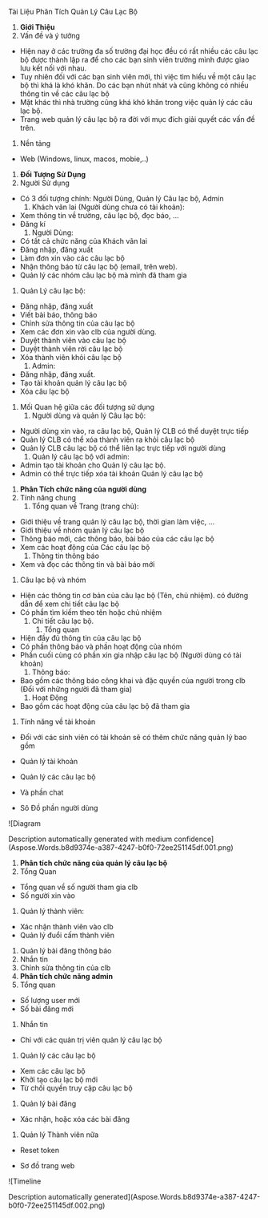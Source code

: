 ﻿Tài Liệu Phân Tích Quản Lý Câu Lạc Bộ

1. **Giới Thiệu**
1. Vấn đề và ý tưởng
- Hiện nay ở các trường đa số trường đại học đều có rất nhiều các câu lạc bộ được thành lập ra để cho các bạn sinh viên trường mình được giao lưu kết nối với nhau.
- Tuy nhiên đối với các bạn sinh viên mới, thì việc tìm hiểu về một câu lạc bộ thì khá là khó khăn. Do các bạn nhút nhát và cũng không có nhiều thông tin về các câu lạc bộ 
- Mặt khác thì nhà trường cũng khá khó khăn trong việc quản lý các câu lạc bộ. 
- Trang web quản lý câu lạc bộ ra đời với mục đích giải quyết các vấn đề trên.
1. Nền tảng
- Web (Windows, linux, macos, mobie,..)
1. **Đối Tượng Sử Dụng**
1. Người Sử dụng
- Có 3 đối tượng chính: Người Dùng, Quản lý Câu lạc bộ, Admin
  1. Khách vãn lai (Người dùng chưa có tài khoản):
- Xem thông tin về trường, câu lạc bộ, đọc báo, …
- Đăng kí 
  1. Người Dùng:
- Có tất cả chức năng của Khách vãn lai
- Đăng nhập, đăng xuất
- Làm đơn xin vào các câu lạc bộ
- Nhận thông báo từ câu lạc bộ (email, trên web).
- Quản lý các nhóm câu lạc bộ mà mình đã tham gia 



1. Quản Lý câu lạc bộ:
- Đăng nhập, đăng xuất
- Viết bài báo, thông báo
- Chỉnh sửa thông tin của câu lạc bộ
- Xem các đơn xin vào clb của người dùng. 
- Duyệt thành viên vào câu lạc bộ
- Duyệt thành viên rời câu lạc bộ
- Xóa thành viên khỏi câu lạc bộ 
  1. Admin:
- Đăng nhập, đăng xuất.
- Tạo tài khoản quản lý câu lạc bộ
- Xóa câu lạc bộ
1. Mối Quan hệ giữa các đối tượng sử dụng
   1. Người dùng và quản lý Câu lạc bộ:
- Người dùng xin vào, ra câu lạc bộ, Quản lý CLB có thể duyệt trực tiếp
- Quản lý CLB có thể xóa thành viên ra khỏi câu lạc bộ
- Quản lý CLB câu lạc bộ có thể liên lạc trực tiếp với người dùng
  1. Quản lý câu lạc bộ với admin:
- Admin tạo tài khoản cho Quản lý câu lạc bộ.
- Admin có thể trực tiếp xóa tài khoản Quản lý câu lạc bộ 

1. **Phân Tích chức năng của người dùng**
1. Tính năng chung
   1. Tổng quan về Trang (trang chủ):
- Giới thiệu về trang quản lý câu lạc bộ, thời gian làm việc, …
- Giới thiệu về nhóm quản lý câu lạc bộ
- Thông báo mới, các thông báo, bài báo của các câu lạc bộ
- Xem các hoạt động của Các câu lạc bộ
  1. Thông tin thông báo
- Xem và đọc các thông tin và bài báo mới

1. Câu lạc bộ và nhóm
- Hiện các thông tin cơ bản của câu lạc bộ (Tên, chủ nhiệm). có đường dẫn để xem chi tiết câu lạc bộ
- Có phần tìm kiếm theo tên hoặc chủ nhiệm
  1. Chi tiết câu lạc bộ.
     1. Tổng quan
- Hiện đầy đủ thông tin của câu lạc bộ
- Có phần thông báo và phần hoạt động của nhóm
- Phần cuối cùng có phần xin gia nhập câu lạc bộ (Người dùng có tài khoản)
  1. Thông báo:
- Bao gồm các thông báo công khai và đặc quyền của người trong clb (Đối với những người đã tham gia)
  1. Hoạt Động
- Bao gồm các hoạt động của câu lạc bộ đã tham gia
1. Tính năng về tài khoản
- Đối với các sinh viên có tài khoản sẽ có thêm chức năng quản lý bao gồm
- Quản lý tài khoản
- Quản lý các câu lạc bộ
- Và phần chat 



- Sô Đồ phần người dùng

![Diagram

Description automatically generated with medium confidence](Aspose.Words.b8d9374e-a387-4247-b0f0-72ee251145df.001.png)



1. **Phân tích chức năng của quản lý câu lạc bộ**
1. Tổng Quan
- Tổng quan về số người tham gia clb
- Số người xin vào
1. Quản lý thành viên:
- Xác nhận thành viên vào clb
- Quản lý đuổi cấm thành viên
1. Quản lý bài đăng thông báo
1. Nhắn tin 
1. Chỉnh sửa thông tin của clb
1. **Phân tích chức năng admin**
1. Tổng quan
- Số lượng user mới
- Số bài đăng mới
1. Nhắn tin
- Chỉ với các quản trị viên quản lý câu lạc bộ
1. Quản lý các câu lạc bộ
- Xem các câu lạc bộ
- Khởi tạo câu lạc bộ mới
- Từ chối quyền truy cập câu lạc bộ
1. Quản lý bài đăng
- Xác nhận, hoặc xóa các bài đăng
1. Quản lý Thành viên nữa
- Reset token



- Sơ đồ trang web

![Timeline

Description automatically generated](Aspose.Words.b8d9374e-a387-4247-b0f0-72ee251145df.002.png)


